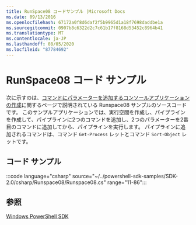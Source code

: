 ```yaml
---
title: RunSpace08 コードサンプル |Microsoft Docs
ms.date: 09/13/2016
ms.openlocfilehash: 67172a0f8d6daf2f5b9965d1a18f7698daddbe1a
ms.sourcegitcommit: 0907b8c6322d2c7c61b17f8168d53452c8964b41
ms.translationtype: MT
ms.contentlocale: ja-JP
ms.lasthandoff: 08/05/2020
ms.locfileid: "87784692"
---
```

# <a name="runspace08-code-sample"></a>RunSpace08 コード サンプル

次に示すのは、[コマンドにパラメーターを追加するコンソールアプリケーションの作成](https://msdn.microsoft.com/848b2b46-60f1-4a86-b448-cfc7c0cccfba)に関するページで説明されている Runspace08 サンプルのソースコードです。
このサンプルアプリケーションでは、実行空間を作成し、パイプラインを作成して、パイプラインに2つのコマンドを追加し、2つのパラメーターを2番目のコマンドに追加してから、パイプラインを実行します。 パイプラインに追加されるコマンドは、コマンド `Get-Process` レットとコマンド `Sort-Object` レットです。

## <a name="code-sample"></a>コード サンプル

:::code language="csharp" source="~/../powershell-sdk-samples/SDK-2.0/csharp/Runspace08/Runspace08.cs" range="11-86":::

## <a name="see-also"></a>参照

[Windows PowerShell SDK](../windows-powershell-reference.md)
